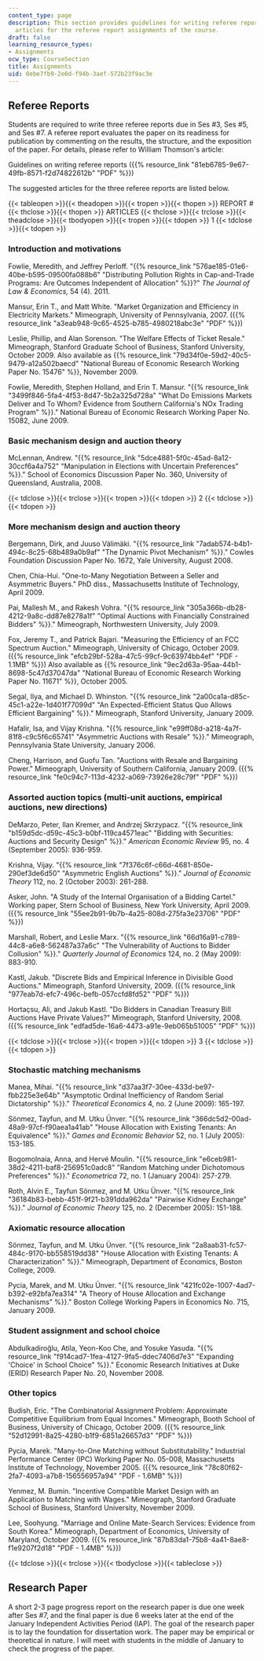 ```yaml
---
content_type: page
description: This section provides guidelines for writing referee reports and suggested
  articles for the referee report assignments of the course.
draft: false
learning_resource_types:
- Assignments
ocw_type: CourseSection
title: Assignments
uid: 0ebe7fb9-2e0d-f94b-3aef-572b23f9ac3e
---
```

## Referee Reports

Students are required to write three referee reports due in Ses #3, Ses #5, and Ses #7. A referee report evaluates the paper on its readiness for publication by commenting on the results, the structure, and the exposition of the paper. For details, please refer to William Thomson's article:

Guidelines on writing referee reports ({{% resource_link "81eb6785-9e67-49fb-8571-f2d74822612b" "PDF" %}})

The suggested articles for the three referee reports are listed below.

{{< tableopen >}}{{< theadopen >}}{{< tropen >}}{{< thopen >}}
REPORT #
{{< thclose >}}{{< thopen >}}
ARTICLES
{{< thclose >}}{{< trclose >}}{{< theadclose >}}{{< tbodyopen >}}{{< tropen >}}{{< tdopen >}}
1
{{< tdclose >}}{{< tdopen >}}

### Introduction and motivations

Fowlie, Meredith, and Jeffrey Perloff. "{{% resource_link "576ae185-01e6-40be-b595-09500fa088b6" "Distributing Pollution Rights in Cap-and-Trade Programs: Are Outcomes Independent of Allocation" %}}?" *The Journal of Law & Economics,* 54 (4). 2011.

Mansur, Erin T., and Matt White. "Market Organization and Efficiency in Electricity Markets." Mimeograph, University of Pennsylvania, 2007. ({{% resource_link "a3eab948-9c65-4525-b785-4980218abc3e" "PDF" %}})

Leslie, Phillip, and Alan Sorenson. "The Welfare Effects of Ticket Resale." Mimeograph, Stanford Graduate School of Business, Stanford University, October 2009. Also available as {{% resource_link "79d34f0e-59d2-40c5-9479-a12a502baecd" "National Bureau of Economic Research Working Paper No. 15476" %}}, November 2009.

Fowlie, Meredith, Stephen Holland, and Erin T. Mansur. "{{% resource_link "3499f846-5fa4-4f53-8d47-5b2a325d728a" "What Do Emissions Markets Deliver and To Whom? Evidence from Southern California's NOx Trading Program" %}}." National Bureau of Economic Research Working Paper No. 15082, June 2009.

### Basic mechanism design and auction theory

McLennan, Andrew. "{{% resource_link "5dce4881-5f0c-45ad-8a12-30ccf6a4a752" "Manipulation in Elections with Uncertain Preferences" %}}." School of Economics Discussion Paper No. 360, University of Queensland, Australia, 2008.

{{< tdclose >}}{{< trclose >}}{{< tropen >}}{{< tdopen >}}
2
{{< tdclose >}}{{< tdopen >}}

### More mechanism design and auction theory

Bergemann, Dirk, and Juuso Välimäki. "{{% resource_link "7adab574-b4b1-494c-8c25-68b489a0b9af" "The Dynamic Pivot Mechanism" %}}." Cowles Foundation Discussion Paper No. 1672, Yale University, August 2008.

Chen, Chia-Hui. "One-to-Many Negotiation Between a Seller and Asymmetric Buyers." PhD diss., Massachusetts Institute of Technology, April 2009.

Pai, Mallesh M., and Rakesh Vohra. "{{% resource_link "305a366b-db28-4212-9a8c-dd87e8278a1f" "Optimal Auctions with Financially Constrained Bidders" %}}." Mimeograph, Northwestern University, July 2009.

Fox, Jeremy T., and Patrick Bajari. "Measuring the Efficiency of an FCC Spectrum Auction." Mimeograph, University of Chicago, October 2009. ({{% resource_link "efcb29bf-528a-47c5-99cf-9c63974bb4ef" "PDF - 1.1MB" %}}) Also available as {{% resource_link "9ec2d63a-95aa-44b1-8698-5c47d37047da" "National Bureau of Economic Research Working Paper No. 11671" %}}, October 2005.

Segal, Ilya, and Michael D. Whinston. "{{% resource_link "2a00ca1a-d85c-45c1-a22e-1d401f77099d" "An Expected-Efficient Status Quo Allows Efficient Bargaining" %}}." Mimeograph, Stanford University, January 2009.

Hafalir, Isa, and Vijay Krishna. "{{% resource_link "e99ff08d-a218-4a7f-81f8-c9c5f6c65741" "Asymmetric Auctions with Resale" %}}." Mimeograph, Pennsylvania State University, January 2006.

Cheng, Harrison, and Guofu Tan. "Auctions with Resale and Bargaining Power." Mimeograph, University of Southern California, January 2009. ({{% resource_link "fe0c94c7-113d-4232-a069-73926e28c79f" "PDF" %}})

### Assorted auction topics (multi-unit auctions, empirical auctions, new directions)

DeMarzo, Peter, Ilan Kremer, and Andrzej Skrzypacz. "{{% resource_link "b159d5dc-d59c-45c3-b0bf-119ca4571eac" "Bidding with Securities: Auctions and Security Design" %}}." *American Economic Review* 95, no. 4 (September 2005): 936-959. 

Krishna, Vijay. "{{% resource_link "7f376c6f-c66d-4681-850e-290ef3de6d50" "Asymmetric English Auctions" %}}." *Journal of Economic Theory* 112, no. 2 (October 2003): 261-288.

Asker, John. "A Study of the Internal Organisation of a Bidding Cartel." Working paper, Stern School of Business, New York University, April 2009. ({{% resource_link "55ee2b91-9b7b-4a25-808d-275fa3e23706" "PDF" %}})

Marshall, Robert, and Leslie Marx. "{{% resource_link "66d16a91-c789-44c8-a6e8-562487a37a6c" "The Vulnerability of Auctions to Bidder Collusion" %}}." *Quarterly Journal of Economics* 124, no. 2 (May 2009): 883-910.

Kastl, Jakub. "Discrete Bids and Empirical Inference in Divisible Good Auctions." Mimeograph, Stanford University, 2009. ({{% resource_link "977eab7d-efc7-496c-befb-057ccfd8fd52" "PDF" %}})

Hortaçsu, Ali, and Jakub Kastl. "Do Bidders in Canadian Treasury Bill Auctions Have Private Values?" Mimeograph, Stanford University, 2008. ({{% resource_link "edfad5de-16a6-4473-a91e-9eb065b51005" "PDF" %}})

{{< tdclose >}}{{< trclose >}}{{< tropen >}}{{< tdopen >}}
3
{{< tdclose >}}{{< tdopen >}}

### Stochastic matching mechanisms

Manea, Mihai. "{{% resource_link "d37aa3f7-30ee-433d-be97-fbb225e3e64b" "Asymptotic Ordinal Inefficiency of Random Serial Dictatorship" %}}." *Theoretical Economics* 4, no. 2 (June 2009): 165-197.

Sönmez, Tayfun, and M. Utku Ünver. "{{% resource_link "366dc5d2-00ad-48a9-97cf-f90aea1a41ab" "House Allocation with Existing Tenants: An Equivalence" %}}." *Games and Economic Behavior* 52, no. 1 (July 2005): 153-185.

Bogomolnaia, Anna, and Hervé Moulin. "{{% resource_link "e6ceb981-38d2-4211-baf8-256951c0adc8" "Random Matching under Dichotomous Preferences" %}}." *Econometrica* 72, no. 1 (January 2004): 257-279.

Roth, Alvin E., Tayfun Sönmez, and M. Utku Ünver. "{{% resource_link "36184b83-bebb-451f-9f21-b391dda962da" "Pairwise Kidney Exchange" %}}." *Journal of Economic Theory* 125, no. 2 (December 2005): 151-188.

### Axiomatic resource allocation

Sönmez, Tayfun, and M. Utku Ünver. "{{% resource_link "2a8aab31-fc57-484c-9170-bb558519dd38" "House Allocation with Existing Tenants: A Characterization" %}}." Mimeograph, Department of Economics, Boston College, 2009.

Pycia, Marek, and M. Utku Ünver. "{{% resource_link "421fc02e-1007-4ad7-b392-e92bfa7ea314" "A Theory of House Allocation and Exchange Mechanisms" %}}." Boston College Working Papers in Economics No. 715, January 2009.

### Student assignment and school choice

Abdulkadiroğlu, Atila, Yeon-Koo Che, and Yosuke Yasuda. "{{% resource_link "f914cad7-1fea-4127-9fa5-ddec7406d7e3" "Expanding 'Choice' in School Choice" %}}." Economic Research Initiatives at Duke (ERID) Research Paper No. 20, November 2008.

### Other topics

Budish, Eric. "The Combinatorial Assignment Problem: Approximate Competitive Equilibrium from Equal Incomes." Mimeograph, Booth School of Business, University of Chicago, October 2009. ({{% resource_link "52d12991-8a25-4280-b1f9-6851a26657d3" "PDF" %}})

Pycia, Marek. "Many-to-One Matching without Substitutability." Industrial Performance Center (IPC) Working Paper No. 05-008, Massachusetts Institute of Technology, November 2005. ({{% resource_link "78c80f62-2fa7-4093-a7b8-156556957a94" "PDF - 1.6MB" %}})

Yenmez, M. Bumin. "Incentive Compatible Market Design with an Application to Matching with Wages." Mimeograph, Stanford Graduate School of Business, Stanford University, November 2009. 

Lee, Soohyung. "Marriage and Online Mate-Search Services: Evidence from South Korea." Mimeograph, Department of Economics, University of Maryland, October 2009. ({{% resource_link "87b83da1-75b8-4a41-8ae8-f1e9207f2d18" "PDF - 1.4MB" %}})

{{< tdclose >}}{{< trclose >}}{{< tbodyclose >}}{{< tableclose >}}

## Research Paper

A short 2-3 page progress report on the research paper is due one week after Ses #7, and the final paper is due 6 weeks later at the end of the January Independent Activities Period (IAP). The goal of the research paper is to lay the foundation for dissertation work. The paper may be empirical or theoretical in nature. I will meet with students in the middle of January to check the progress of the paper.